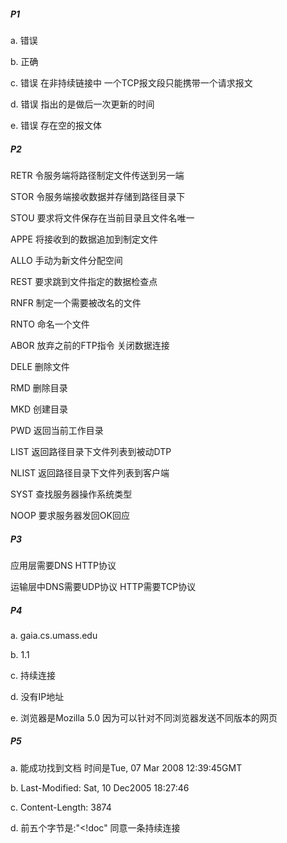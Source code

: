 ##### P1

a. 错误

b. 正确

c. 错误 在非持续链接中 一个TCP报文段只能携带一个请求报文

d. 错误 指出的是做后一次更新的时间

e. 错误 存在空的报文体

##### P2

RETR 令服务端将路径制定文件传送到另一端

STOR 令服务端接收数据并存储到路径目录下

STOU 要求将文件保存在当前目录且文件名唯一

APPE 将接收到的数据追加到制定文件

ALLO 手动为新文件分配空间

REST 要求跳到文件指定的数据检查点

RNFR 制定一个需要被改名的文件

RNTO 命名一个文件

ABOR 放弃之前的FTP指令 关闭数据连接

DELE 删除文件

RMD 删除目录

MKD 创建目录

PWD 返回当前工作目录

LIST 返回路径目录下文件列表到被动DTP

NLIST 返回路径目录下文件列表到客户端

SYST 查找服务器操作系统类型

NOOP 要求服务器发回OK回应

##### P3

应用层需要DNS HTTP协议

运输层中DNS需要UDP协议 HTTP需要TCP协议

##### P4

a. gaia.cs.umass.edu

b. 1.1

c. 持续连接

d. 没有IP地址

e. 浏览器是Mozilla 5.0 因为可以针对不同浏览器发送不同版本的网页

##### P5

a. 能成功找到文档 时间是Tue, 07 Mar 2008 12:39:45GMT

b. Last-Modified: Sat, 10 Dec2005 18:27:46

c. Content-Length: 3874

d. 前五个字节是:"<!doc" 同意一条持续连接